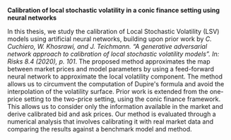**Calibration of local stochastic volatility in a conic finance setting using neural networks**

In this thesis, we study the calibration of Local Stochastic Volatility (LSV) models using artificial neural networks, building upon prior work by  *C. Cuchiero, W. Khosrawi, and J.
Teichmann. “A generative adversarial network approach to calibration of local stochastic volatility models”. In: Risks 8.4 (2020), p. 101*. The proposed method approximates the map between market prices and model parameters by using a feed-forward neural network to approximate the local volatility component. The method allows us to circumvent the computation of Dupire's formula and avoid the interpolation of the volatility surface. Prior work is extended from the one-price setting to the two-price setting, using the conic finance framework. This allows us to consider only the information available in the market and derive calibrated bid and ask prices. Our method is evaluated through a numerical analysis that involves calibrating it with real market data and comparing the results against a benchmark model and method.
